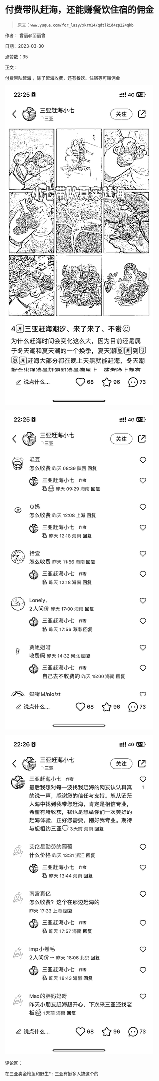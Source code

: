 # 付费带队赶海，还能赚餐饮住宿的佣金

> 原文：[`www.yuque.com/for_lazy/xkrm14/qdtlkid4zp224qkb`](https://www.yuque.com/for_lazy/xkrm14/qdtlkid4zp224qkb)

作者： 曾丽@丽丽曾

日期：2023-03-30

点赞数：35

正文：

付费带队赶海 ，除了赶海收费，还有餐饮、住宿等可赚佣金

![](img/936ef72be51276b47ea4b89d029808a8.png)  

![](img/45a4eb69e78d3a1ce2abc6f02725a26a.png)  

![](img/697f0c3a4289a849be4f5aa7e953c4ae.png)  

评论区：

在三亚卖金枪鱼和野生* : 三亚有挺多人搞这个的



